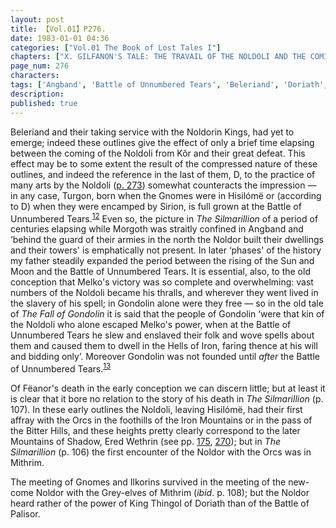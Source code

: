 ```yaml
---
layout: post
title: 【Vol.01】P276.
date: 1983-01-01 04:36
categories: ["Vol.01 The Book of Lost Tales I"]
chapters: ["X. GILFANON'S TALE: THE TRAVAIL OF THE NOLDOLI AND THE COMING OF MANKIND"]
page_num: 276
characters: 
tags: ['Angband', 'Battle of Unnumbered Tears', 'Beleriand', 'Doriath', 'Ered Wethrin', 'Fëanor', 'Fëanorians', 'Sons of Fëanor', 'Gondolin', 'Gnomes', 'The Fall of Gondolin', 'Grey-elves']
description: 
published: true
---
```


<p style="text-indent: 0;">
Beleriand and their taking service with the Noldorin Kings, had yet to emerge; indeed these outlines give the effect of only a brief time elapsing between the coming of the Noldoli from Kôr and their great defeat. This effect may be to some extent the result of the compressed nature of these outlines, and indeed the reference in the last of them, D, to the practice of many arts by the Noldoli (<a href="{{site.baseurl}}/vol01-p273">p. 273</a>) somewhat counteracts the impression — in any case, Turgon, born when the Gnomes were in Hisilómë or (according to D) when they were encamped by Sirion, is full grown at the Battle of Unnumbered Tears.<SUP><a href="{{site.baseurl}}/vol01-p279">12</a></SUP> Even so, the picture in <I>The Silmarillion</I> of a period of centuries elapsing while Morgoth was straitly confined in Angband and ‘behind the guard of their armies in the north the Noldor built their dwellings and their towers' is emphatically not present. In later ‘phases' of the history my father steadily expanded the period between the rising of the Sun and Moon and the Battle of Unnumbered Tears. It is essential, also, to the old conception that Melko's victory was so complete and overwhelming: vast numbers of the Noldoli became his thralls, and wherever they went lived in the slavery of his spell; in Gondolin alone were they free — so in the old tale of <I>The Fall of Gondolin</I> it is said that the people of Gondolin ‘were that kin of the Noldoli who alone escaped Melko's power, when at the Battle of Unnumbered Tears he slew and enslaved their folk and wove spells about them and caused them to dwell in the Hells of Iron, faring thence at his will and bidding only’. Moreover Gondolin was not founded until <I>after</I> the Battle of Unnumbered Tears.<SUP><a href="{{site.baseurl}}/vol01-p279">13</a></SUP>
</p>

Of Fëanor's death in the early conception we can discern little; but at least it is clear that it bore no relation to the story of his death in <I>The Silmarillion</I> (p. 107). In these early outlines the Noldoli, leaving Hisilómë, had their first affray with the Orcs in the foothills of the Iron Mountains or in the pass of the Bitter Hills, and these heights pretty clearly correspond to the later Mountains of Shadow, Ered Wethrin (see pp. [175]({{site.baseurl}}/vol01-p175), [270]({{site.baseurl}}/vol01-p270)); but in <I>The Silmarillion</I> (p. 106) the first encounter of the Noldor with the Orcs was in Mithrim.

The meeting of Gnomes and Ilkorins survived in the meeting of the new-come Noldor with the Grey-elves of Mithrim (<I>ibid</I>. p. 108); but the Noldor heard rather of the power of King Thingol of Doriath than of the Battle of Palisor.

